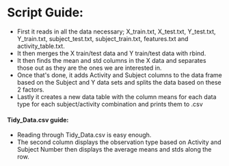 Script Guide:
=====================
- First it reads in all the data necessary; X_train.txt, X_test.txt, Y_test.txt, Y_train.txt, subject_test.txt, subject_train.txt, features.txt and activity_table.txt.
- It then merges the X train/test data and Y train/test data with rbind.
- It then finds the mean and std columns in the X data and separates those out as they are the ones we are interested in.
- Once that's done, it adds Activity and Subject columns to the data frame based on the Subject and Y data sets and splits the data based on these 2 factors.
- Lastly it creates a new data table with the column means for each data type for each subject/activity combination and prints them to .csv

#### Tidy_Data.csv guide:

- Reading through Tidy_Data.csv is easy enough. 
- The second column displays the observation type based on Activity and Subject Number then displays the average means and stds along the row.
